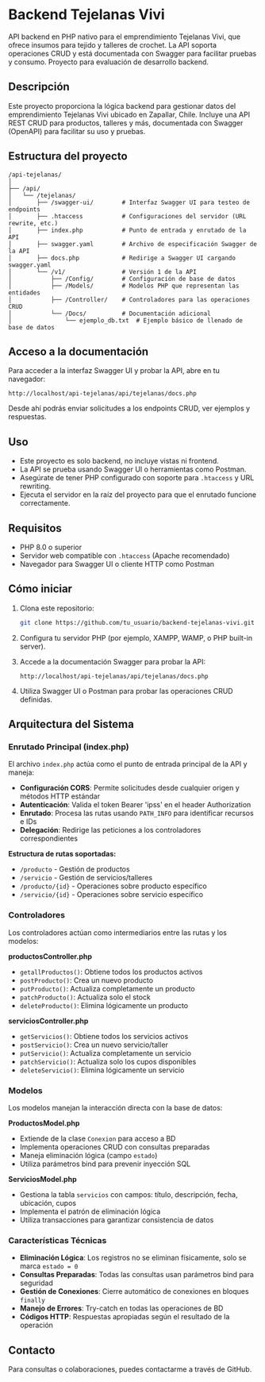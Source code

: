 # Backend Tejelanas Vivi

API backend en PHP nativo para el emprendimiento Tejelanas Vivi, que ofrece insumos para tejido y talleres de crochet. La API soporta operaciones CRUD y está documentada con Swagger para facilitar pruebas y consumo. Proyecto para evaluación de desarrollo backend.

## Descripción

Este proyecto proporciona la lógica backend para gestionar datos del emprendimiento Tejelanas Vivi ubicado en Zapallar, Chile. Incluye una API REST CRUD para productos, talleres y más, documentada con Swagger (OpenAPI) para facilitar su uso y pruebas.

## Estructura del proyecto

```
/api-tejelanas/
│
├── /api/
│   └── /tejelanas/
│       ├── /swagger-ui/        # Interfaz Swagger UI para testeo de endpoints
│       ├── .htaccess           # Configuraciones del servidor (URL rewrite, etc.)
│       ├── index.php           # Punto de entrada y enrutado de la API
│       ├── swagger.yaml        # Archivo de especificación Swagger de la API
│       ├── docs.php            # Redirige a Swagger UI cargando swagger.yaml
│       └── /v1/                # Versión 1 de la API
│           ├── /Config/        # Configuración de base de datos
│           ├── /Models/        # Modelos PHP que representan las entidades
│           ├── /Controller/    # Controladores para las operaciones CRUD
│           └── /Docs/          # Documentación adicional
│               └── ejemplo_db.txt  # Ejemplo básico de llenado de base de datos
```

## Acceso a la documentación

Para acceder a la interfaz Swagger UI y probar la API, abre en tu navegador:

```
http://localhost/api-tejelanas/api/tejelanas/docs.php
```

Desde ahí podrás enviar solicitudes a los endpoints CRUD, ver ejemplos y respuestas.

## Uso

- Este proyecto es solo backend, no incluye vistas ni frontend.
- La API se prueba usando Swagger UI o herramientas como Postman.
- Asegúrate de tener PHP configurado con soporte para `.htaccess` y URL rewriting.
- Ejecuta el servidor en la raíz del proyecto para que el enrutado funcione correctamente.

## Requisitos

- PHP 8.0 o superior
- Servidor web compatible con `.htaccess` (Apache recomendado)
- Navegador para Swagger UI o cliente HTTP como Postman

## Cómo iniciar

1. Clona este repositorio:
   ```bash
   git clone https://github.com/tu_usuario/backend-tejelanas-vivi.git
   ```

2. Configura tu servidor PHP (por ejemplo, XAMPP, WAMP, o PHP built-in server).

3. Accede a la documentación Swagger para probar la API:
   ```
   http://localhost/api-tejelanas/api/tejelanas/docs.php
   ```

4. Utiliza Swagger UI o Postman para probar las operaciones CRUD definidas.

## Arquitectura del Sistema

### Enrutado Principal (index.php)

El archivo `index.php` actúa como el punto de entrada principal de la API y maneja:

- **Configuración CORS**: Permite solicitudes desde cualquier origen y métodos HTTP estándar
- **Autenticación**: Valida el token Bearer 'ipss' en el header Authorization
- **Enrutado**: Procesa las rutas usando `PATH_INFO` para identificar recursos e IDs
- **Delegación**: Redirige las peticiones a los controladores correspondientes

**Estructura de rutas soportadas:**
- `/producto` - Gestión de productos
- `/servicio` - Gestión de servicios/talleres
- `/producto/{id}` - Operaciones sobre producto específico
- `/servicio/{id}` - Operaciones sobre servicio específico

### Controladores

Los controladores actúan como intermediarios entre las rutas y los modelos:

**productosController.php**
- `getallProductos()`: Obtiene todos los productos activos
- `postProducto()`: Crea un nuevo producto
- `putProducto()`: Actualiza completamente un producto
- `patchProducto()`: Actualiza solo el stock
- `deleteProducto()`: Elimina lógicamente un producto

**serviciosController.php**
- `getServicios()`: Obtiene todos los servicios activos
- `postServicio()`: Crea un nuevo servicio/taller
- `putServicio()`: Actualiza completamente un servicio
- `patchServicio()`: Actualiza solo los cupos disponibles
- `deleteServicio()`: Elimina lógicamente un servicio

### Modelos

Los modelos manejan la interacción directa con la base de datos:

**ProductosModel.php**
- Extiende de la clase `Conexion` para acceso a BD
- Implementa operaciones CRUD con consultas preparadas
- Maneja eliminación lógica (campo `estado`)
- Utiliza parámetros bind para prevenir inyección SQL

**ServiciosModel.php**
- Gestiona la tabla `servicios` con campos: título, descripción, fecha, ubicación, cupos
- Implementa el patrón de eliminación lógica
- Utiliza transacciones para garantizar consistencia de datos

### Características Técnicas

- **Eliminación Lógica**: Los registros no se eliminan físicamente, solo se marca `estado = 0`
- **Consultas Preparadas**: Todas las consultas usan parámetros bind para seguridad
- **Gestión de Conexiones**: Cierre automático de conexiones en bloques `finally`
- **Manejo de Errores**: Try-catch en todas las operaciones de BD
- **Códigos HTTP**: Respuestas apropiadas según el resultado de la operación

## Contacto

Para consultas o colaboraciones, puedes contactarme a través de GitHub.
